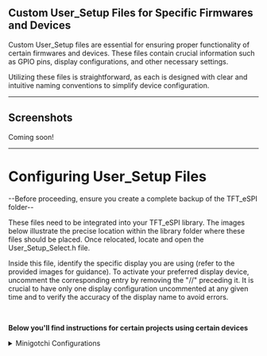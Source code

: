 ## Custom User_Setup Files for Specific Firmwares and Devices
<p>Custom User_Setup files are essential for ensuring proper functionality of certain firmwares and devices. These files contain crucial information such as GPIO pins, display configurations, and other necessary settings.

Utilizing these files is straightforward, as each is designed with clear and intuitive naming conventions to simplify device configuration.</p>

---

## Screenshots
Coming soon!

---

# Configuring User_Setup Files

--Before proceeding, ensure you create a complete backup of the TFT_eSPI folder--

These files need to be integrated into your TFT_eSPI library. The images below illustrate the precise location within the library folder where these files should be placed. Once relocated, locate and open the User_Setup_Select.h file.

Inside this file, identify the specific display you are using (refer to the provided images for guidance). To activate your preferred display device, uncomment the corresponding entry by removing the "//" preceding it. It is crucial to have only one display configuration uncommented at any given time and to verify the accuracy of the display name to avoid errors.

<br>

<b>Below you'll find instructions for certain projects using certain devices</b>

<details>
<summary>Minigotchi Configurations</summary>
<p align="left">If you intend to flash the minigotchi firmware to an M5 device or a generic ttgo t-display, ensure you select one of the following User_Setup files that corresponds with the device available in the firmware:
<br>
- (User_Setup_CYD.h) For use with a ESP32-2432S028R also called a CYD 
<br>
- (User_Setup_CYD2USB.h) For use with a CYD that has microUSB & USB-C 
<br>
- (User_Setup_m5stickc.h) For use with a M5Stick C Plus 1.1 
<br>
- (User_Setup_m5stickcp2.h) For use with a M5Stick C Plus 2 
<br>
- (User_Setup_m5cardputer.h) For use with a M5Cardputer 
<br>
- (User_Setup_TTGO_NoTouch.h) For use with a generic TTGO T-Display choose this entry in User_Setup_Select.h file.
</p>
</details>
